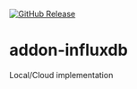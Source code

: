 [![GitHub Release][releases-shield]][releases]

# addon-influxdb

Local/Cloud implementation

[releases-shield]: https://img.shields.io/github/v/release/homiodev/addon-gdrive.svg

[releases]: https://github.com/homiodev/addon-gdrive/releases
